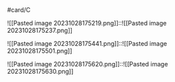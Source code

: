 #card/C 

![[Pasted image 20231028175219.png]]::![[Pasted image 20231028175237.png]] <!--SR:!2023-10-31,1,190-->

![[Pasted image 20231028175441.png]]::![[Pasted image 20231028175501.png]] <!--SR:!2023-10-31,3,250-->


![[Pasted image 20231028175620.png]]::![[Pasted image 20231028175630.png]] <!--SR:!2023-10-31,3,250-->

